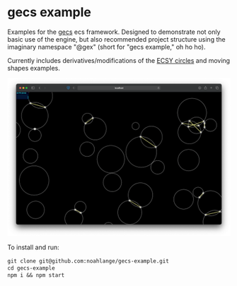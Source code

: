 # gecs example

Examples for the [gecs](https://github.com/noahlange/gecs) ecs framework. Designed to demonstrate not only basic use of the engine, but also recommended project structure using the imaginary namespace "@gex" (short for "gecs example," oh ho ho).

Currently includes derivatives/modifications of the [ECSY circles](https://ecsy.io/examples/#Intersecting%20circles) and moving shapes examples.

![screenshot](screen.png)

To install and run:

```
git clone git@github.com:noahlange/gecs-example.git
cd gecs-example
npm i && npm start
```
